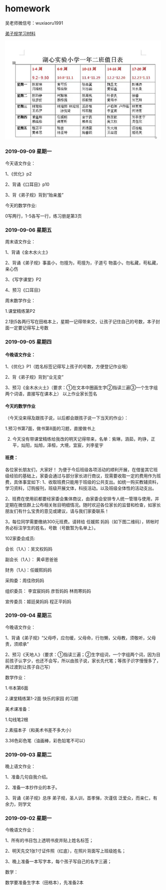 # homework

吴老师微信号：wuxiaoru1991

[弟子规学习材料](https://www.diziwang.net/pyfy.html)


![值日](/static/zhiri.jpeg)

### 2019-09-09 星期一

今天语文作业：

1、《优化》p2

2、背诵《口耳目》p10

3、背《弟子规》背到“贻亲羞”

今天的数学作业:

0写两行，1-5各写一行，练习册是第3页

### 2019-09-06 星期五

周末语文作业：

1、背诵《金木水火土》

2、背诵《弟子规》事虽小，勿擅为，苟擅为，子道亏
物虽小，勿私藏，苟私藏，亲心伤

3、《写字课堂》P2

4、预习《口耳目》

周末数学作业：

1.课堂精练第P2 

2.1到5各两行写在田格本上，星期一记得带来交，让孩子记住自己的号数，本子封面一定要记得写上号数

### 2019-09-05 星期四

#### 今晚语文作业：

1、《优化》P1（姓名标签记得写上孩子的号数，方便登记作业哦）

2、背《弟子规》背到“业无变”

3、预习《金木水火土》（要求：①在文本中圈画生字②指读三遍③一个生字组两个词语，直接写在课本上）
以上作业家长签名

#### 今天的数学作业

（今天没来得及跟孩子说，以后都会跟孩子说一下当天的作业）：

1.预习书第7面，做书第8面的习题，直接做书上

2. 今天没有带课堂精练给我改的明天记得带来，名单：紫琳，涵茹，昀铮，正平，灿阳，灿旭，泽桓，大境，宜宸，刘李星宇

#### 班费：

各位家长朋友们，大家好！
        为便于今后班级各项活动的顺利开展，在借鉴其它班级经验的基础上，家委会通过与部分家长进行商议，现需要收取一定的费用作为班费，具体事宜如下:
1、收取班费只能用于班级的公共支出。如统一购买教辅资料，学习资料，订购报刊，班级开展文体，科技活动。以及班级全体性的活动支出。

2、班费在使用前都要经家委会集体商议，由家委会安排专人统一管理与使用，并定期在微信群上公布相关账目明细情况。随时欢迎各位家长的监督和检查，如家长朋友们有什么宝贵的意见或建议，请与我们家委联系！

3，每位同学需要缴纳300元班费。请转给  任媛熙  妈妈（如下图二维码），转帐时务必标注学生的姓名，号数（号数暂为名单上）。

102家委会成员:

会长（1人）：吴文权妈妈

副会长（1人）： 黄卓恩爸爸

财务（1人)：任媛熙妈妈

采购委：周佳欣妈妈

组织委员： 李宜宸妈妈 彦哲妈妈   林雨寒妈妈

宣传委员：姬廷昊妈妈   程正平妈妈


### 2019-09-04 星期三

今晚语文作业：

1、背诵《弟子规》“父母呼，应勿缓，父母命，行勿懒，父母教，须敬听，父母责，须顺承”

2、预习《天地人》（要求：①指读三遍；②生字组词，一个字组两个词，因为目前孩子认字少，也还不会写，所以由孩子说，家长先代笔；等孩子识字慢慢多了，再过渡到让孩子自己写）

数学作业：  

1.书本第6面

2.课堂精练第1-2面  快乐的家园  的习题

美术课准备：

1.勾线笔2根

2.素描本子（和美术书差不多大小）

3.36色彩色笔（油画棒，彩色铅笔不可以）

### 2019-09-03 星期二

晚上语文作业：

1、准备几句自我介绍。

2、准备一本抄作业的本子。

3、背诵《弟子规》总序
弟子规，圣人训，首孝悌，次谨信   泛爱众，而亲仁，有余力，则学文

### 2019-09-02 星期一

今晚语文作业：

1、所有的书目包上透明书皮并贴上姓名标签；

2、明天先交1张1寸证件照（红底），在照片背面写上班级姓名；

3、晚上准备一本写字本，每个孩子写自己的名字三遍；

数学：

数学要准备生字本（田格本），先准备2本